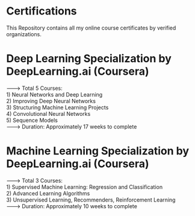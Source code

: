 # Certifications
This Repository contains all my online course certificates by verified organizations.

# Deep Learning Specialization by DeepLearning.ai (Coursera)                 

---> Total 5 Courses:                        
          1) Neural Networks and Deep Learning                        
          2) Improving Deep Neural Networks                        
          3) Structuring Machine Learning Projects                        
          4) Convolutional Neural Networks                        
          5) Sequence Models                        
---> Duration: Approximately 17 weeks to complete                        

# Machine Learning Specialization by DeepLearning.ai (Coursera)                 

---> Total 3 Courses:                        
          1) Supervised Machine Learning: Regression and Classification                       
          2) Advanced Learning Algorithms                        
          3) Unsupervised Learning, Recommenders, Reinforcement Learning                                          
---> Duration: Approximately 10 weeks to complete  
